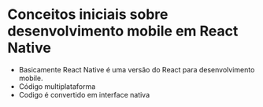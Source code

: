 # Conceitos iniciais sobre desenvolvimento mobile em React Native
- Basicamente React Native é uma versão do React para desenvolvimento mobile.
- Código multiplataforma
- Codigo é convertido em interface nativa
